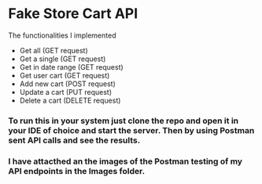 # Fake Store Cart API
The functionalities I implemented 
* Get all (GET request)
* Get a single (GET request)
* Get in date range (GET request)
* Get user cart (GET request)
* Add new cart (POST request)
* Update a cart (PUT request)
* Delete a cart (DELETE request)

### To run this in your system just clone the repo and open it in your IDE of choice and start the server. Then by using Postman sent API calls and see the results. 
### I have attacthed an the images of the Postman testing of my API endpoints in the Images folder.
 